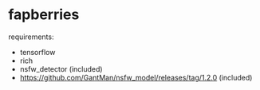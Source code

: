 # fapberries

requirements:
- tensorflow
- rich
- nsfw_detector (included)
- https://github.com/GantMan/nsfw_model/releases/tag/1.2.0 (included)
